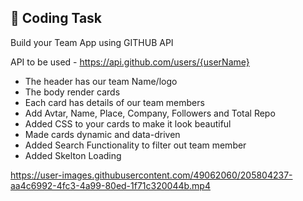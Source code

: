 ## 🧐 Coding Task

Build your Team App using GITHUB API

API to be used - https://api.github.com/users/{userName}

- The header has our team Name/logo
- The body render cards
- Each card has details of our team members
- Add Avtar, Name, Place, Company, Followers and Total Repo
- Added CSS to your cards to make it look beautiful
- Made cards dynamic and data-driven
- Added Search Functionality to filter out team member
- Added Skelton Loading



https://user-images.githubusercontent.com/49062060/205804237-aa4c6992-4fc3-4a99-80ed-1f71c320044b.mp4

